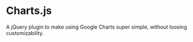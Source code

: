 Charts.js
=========

A jQuery plugin to make using Google Charts super simple, without loosing customizability.